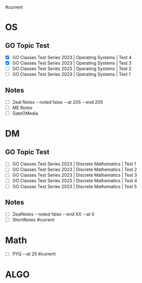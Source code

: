 #current 

# OS
## GO Topic Test
- [x] GO Classes Test Series 2023 | Operating Systems | Test 4 
- [x] GO Classes Test Series 2023 | Operating Systems | Test 3
- [ ] GO Classes Test Series 2023 | Operating Systems | Test 2
- [ ] GO Classes Test Series 2023 | Operating Systems | Test 1

## Notes
- [ ] Zeal Notes --noted false --at 205 --end 205
- [ ] ME Notes
- [ ] GateOMedia

# DM
## GO Topic Test
- [ ] GO Classes Test Series 2023 | Discrete Mathematics | Test 1
- [ ] GO Classes Test Series 2023 | Discrete Mathematics | Test 2
- [ ] GO Classes Test Series 2023 | Discrete Mathematics | Test 3
- [ ] GO Classes Test Series 2023 | Discrete Mathematics | Test 4
- [ ] GO Classes Test Series 2023 | Discrete Mathematics | Test 5
      
## Notes
- [ ] ZealNotes --noted false --end XX --at 0
- [ ] ShortNotes #current

# Math

- [ ] PYQ --at 25 #current 


# ALGO

